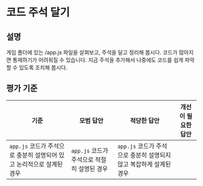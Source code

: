 # 코드 주석 달기

## 설명

게임 폴더에 있는 /app.js 파일을 살펴보고, 주석을 달고 정리해 봅시다. 코드가 많아지면 통제하기가 어려워질 수 있습니다. 지금 주석을 추가해서 나중에도 코드를 쉽게 파악할 수 있도록 조치해 봅시다.

## 평가 기준

| 기준                                                                 | 모범 답안                                   | 적당한 답안                                                        | 개선이 필요한 답안 |
| -------------------------------------------------------------------- | ------------------------------------------- | ------------------------------------------------------------------ | ------------------ |
| `app.js` 코드가 주석으로 충분히 설명되어 있고 논리적으로 설계된 경우 | `app.js` 코드가 주석으로 적절히 설명된 경우 | `app.js` 코드가 주석으로 충분히 설명되지 않고 복잡하게 설계된 경우 |
